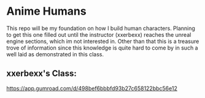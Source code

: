 # Anime Humans

This repo will be my foundation on how I build human characters.
Planning to get this one filled out until the instructor (xxerbexx) reaches the unreal engine sections, which im not interested in.
Other than that this is a treasure trove of information since this knowledge is quite hard to come by in such a well laid
as demonstrated in this class.

## xxerbexx's Class: 
https://app.gumroad.com/d/498bef6bbbfd93b27c658122bbc56e12